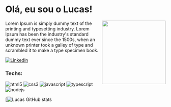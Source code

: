 # Olá, eu sou o Lucas!

<img src="https://media.licdn.com/dms/image/D4D03AQHZk66jWWhuTw/profile-displayphoto-shrink_800_800/0/1711665732498?e=1725494400&v=beta&t=2-ABWNljfO0bseYXV9NMvE2XJLHyugu8hGLB4j2npnE" width="200px" align="right" >
  <p align="left">
Lorem Ipsum is simply dummy text of the printing and typesetting industry. Lorem Ipsum has been the industry's standard dummy text ever since the 1500s, when an unknown printer took a galley of type and scrambled it to make a type specimen book.
  </p>

[![Linkedin](https://img.shields.io/badge/LinkedIn-0077B5?style=for-the-badge&logo=linkedin&logoColor=white)](https://www.linkedin.com/in/lucas-aparecido-6a80751aa/)

### Techs:

![html5](https://img.shields.io/badge/HTML5-E34F26?style=for-the-badge&logo=html5&logoColor=white)
![css3](https://img.shields.io/badge/CSS3-1572B6?style=for-the-badge&logo=css3&logoColor=white)
![javascript](https://img.shields.io/badge/JavaScript-323330?style=for-the-badge&logo=javascript&logoColor=F7DF1E)
![typescript](https://img.shields.io/badge/TypeScript-007ACC?style=for-the-badge&logo=typescript&logoColor=white)
![nodejs](https://img.shields.io/badge/Node%20js-339933?style=for-the-badge&logo=nodedotjs&logoColor=white)

[![Lucas GitHub stats](https://github-readme-stats.vercel.app/api?username=LucasApSilva&show_icons=true&theme=radical)
